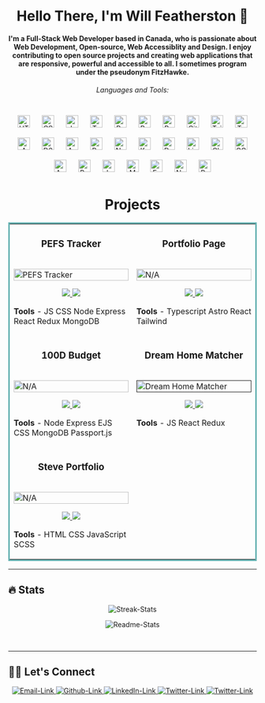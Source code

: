 <h1 align="center">Hello There, I'm Will Featherston 👋</h1>

<h4 align="center">
I'm a Full-Stack Web Developer based in Canada, who is passionate about Web Development, Open-source, Web Accessiblity and Design. I enjoy contributing to open source projects and creating web applications that are responsive, powerful and accessible to all. I sometimes program under the pseudonym FitzHawke.

<h6 align="center">Languages and Tools:</h6>
<div align="center">  
<a href="https://en.wikipedia.org/wiki/HTML5" target="_blank"><img style="margin: 10px" src="https://profilinator.rishav.dev/skills-assets/html5-original-wordmark.svg" alt="HTML5" height="25" /></a>  
<a href="https://www.w3schools.com/css/" target="_blank"><img style="margin: 10px" src="https://profilinator.rishav.dev/skills-assets/css3-original-wordmark.svg" alt="CSS3" height="25" /></a>  
<a href="https://www.javascript.com/" target="_blank"><img style="margin: 10px" src="https://profilinator.rishav.dev/skills-assets/javascript-original.svg" alt="JavaScript" height="25" /></a>  
<a href="https://www.typescriptlang.org/" target="_blank"><img style="margin: 10px" src="https://profilinator.rishav.dev/skills-assets/typescript-original.svg" alt="TypeScript" height="25" /></a>  
<a href="https://reactjs.org/" target="_blank"><img style="margin: 10px" src="https://profilinator.rishav.dev/skills-assets/react-original-wordmark.svg" alt="React" height="25" /></a>  
<a href="https://redux.js.org/" target="_blank"><img style="margin: 10px" src="https://profilinator.rishav.dev/skills-assets/redux-original.svg" alt="Redux" height="25" /></a>  
<a href="https://getbootstrap.com/docs/3.4/javascript/" target="_blank"><img style="margin: 10px" src="https://profilinator.rishav.dev/skills-assets/bootstrap-plain.svg" alt="Bootstrap" height="25" /></a>  
<a href="https://github.com/" target="_blank"><img style="margin: 10px" src="https://profilinator.rishav.dev/skills-assets/git-scm-icon.svg" alt="Git" height="25" /></a>  
<a href="https://www.tailwindcss.com/" target="_blank"><img style="margin: 10px" src="https://profilinator.rishav.dev/skills-assets/tailwindcss.svg" alt="Tailwind CSS" height="25" /></a>  
<a href="https://www.terraform.io/" target="_blank"><img style="margin: 10px" src="https://profilinator.rishav.dev/skills-assets/terraformio-icon.svg" alt="Terraform" height="25" /></a>  
<a href="https://aws.amazon.com/" target="_blank"><img style="margin: 10px" src="https://profilinator.rishav.dev/skills-assets/amazonwebservices-original-wordmark.svg" alt="AWS" height="25" /></a>  
<a href="https://d3js.org/" target="_blank"><img style="margin: 10px" src="https://profilinator.rishav.dev/skills-assets/d3js-original.svg" alt="D3.js" height="25" /></a>  
<a href="https://www.ansible.com/" target="_blank"><img style="margin: 10px" src="https://profilinator.rishav.dev/skills-assets/ansible.png" alt="Ansible" height="25" /></a>  
<a href="https://www.postgresql.org/" target="_blank"><img style="margin: 10px" src="https://profilinator.rishav.dev/skills-assets/postgresql-original-wordmark.svg" alt="PostgreSQL" height="25" /></a>  
<a href="https://www.nginx.com/" target="_blank"><img style="margin: 10px" src="https://profilinator.rishav.dev/skills-assets/nginx-original.svg" alt="Nginx" height="25" /></a>  
<a href="https://kubernetes.io/" target="_blank"><img style="margin: 10px" src="https://profilinator.rishav.dev/skills-assets/kubernetes-icon.svg" alt="Kubernetes" height="25" /></a>  
<a href="https://www.docker.com/" target="_blank"><img style="margin: 10px" src="https://profilinator.rishav.dev/skills-assets/docker-original-wordmark.svg" alt="Docker" height="25" /></a>  
<a href="https://www.linux.org/" target="_blank"><img style="margin: 10px" src="https://profilinator.rishav.dev/skills-assets/linux-original.svg" alt="Linux" height="25" /></a>  
<a href="https://www.chartjs.org/" target="_blank"><img style="margin: 10px" src="https://profilinator.rishav.dev/skills-assets/logo-title.svg" alt="Chart.js" height="25" /></a>  
<a href="https://cloud.google.com/" target="_blank"><img style="margin: 10px" src="https://profilinator.rishav.dev/skills-assets/google_cloud-icon.svg" alt="GCP" height="25" /></a>  
<a href="https://www.astro.build/" target="_blank"><img style="margin: 10px" src="https://profilinator.rishav.dev/skills-assets/astro.svg" alt="Astro" height="25" /></a>  
<a href="https://www.gnu.org/software/bash/" target="_blank"><img style="margin: 10px" src="https://profilinator.rishav.dev/skills-assets/gnu_bash-icon.svg" alt="Bash" height="25" /></a>  
<a href="https://www.jestjs.io/" target="_blank"><img style="margin: 10px" src="https://profilinator.rishav.dev/skills-assets/jest.svg" alt="Jest" height="25" /></a>  
<a href="https://www.mongodb.com/" target="_blank"><img style="margin: 10px" src="https://profilinator.rishav.dev/skills-assets/mongodb-original-wordmark.svg" alt="MongoDB" height="25" /></a>  
<a href="https://expressjs.com/" target="_blank"><img style="margin: 10px" src="https://profilinator.rishav.dev/skills-assets/express-original-wordmark.svg" alt="Express.js" height="25" /></a>  
<a href="https://nodejs.org/" target="_blank"><img style="margin: 10px" src="https://profilinator.rishav.dev/skills-assets/nodejs-original-wordmark.svg" alt="Node.js" height="25" /></a>  
<a href="https://www.python.org/" target="_blank"><img style="margin: 10px" src="https://profilinator.rishav.dev/skills-assets/python-original.svg" alt="Python" height="25" /></a>  
</div>
</p>

</h4>

<h1 align="center">Projects</h1>


<table bordercolor="#66b2b2">
  <tr>
    <td width="50%" valign="top">
      <h3 align="center">PEFS Tracker</h3>
        <br />
      <a target="_blank" href="https://pefs.cyclic.app/">
            <img src="https://user-images.githubusercontent.com/60191328/197449931-1fc473e5-c923-47ed-80fb-318faf751674.png" width="100%"  alt="PEFS Tracker"/>
        </a>
        <br />
        <p align="center">
          
  <a href="https://github.com/FitzHawke/PEFS" target="_blank">
    <img src="https://img.shields.io/static/v1?label=|&message=REPO&color=23555f&style=plastic&logo=github&logo-color=white"/>
  </a>
  <a href="https://pefs.cyclic.app/" target="_blank">
    <img src="https://img.shields.io/static/v1?label=|&message=WEBSITE&color=cdf998&style=plastic&logo=wordpress&logo-color=white"/>
  </a>
      </p>
        <p><strong>Tools</strong> - JS CSS Node Express React Redux MongoDB</p>
    </td>
   <td width="50%" valign="top">
      <h3 align="center">Portfolio Page</h3>
        <br />
      <a target="_blank" href="https://fitzhawke.com">
            <img src="https://user-images.githubusercontent.com/60191328/193087174-a98748c5-6004-4856-a750-14288ecbc874.png" width="100%"  alt="N/A"/>
        </a>
        <br />
        <p align="center">
          
  <a href="https://github.com/FitzHawke/Portfolio" target="_blank">
    <img src="https://img.shields.io/static/v1?label=|&message=REPO&color=23555f&style=plastic&logo=github&logo-color=white"/>
  </a>
  <a href="https://fitzhawke.com" target="_blank">
    <img src="https://img.shields.io/static/v1?label=|&message=WEBSITE&color=cdf998&style=plastic&logo=wordpress&logo-color=white"/>
  </a>
      </p>
        <p><strong>Tools</strong> - Typescript Astro React Tailwind</p>
    </td> 
  </tr>

  
  <tr>
    <td width="50%" valign="top">
      <h3 align="center">100D Budget</h3>
        <br />
      <a target="_blank" href="https://budget-tracker-100devs.herokuapp.com/">
            <img src="https://user-images.githubusercontent.com/60191328/197450385-62b3c93d-5522-4beb-b64d-46ef1f1e56fb.png" width="100%"  alt="N/A"/>
        </a>
        <br />
        <p align="center">
          
  <a href="https://github.com/FitzHawke/budget-mvc-auth-local" target="_blank">
    <img src="https://img.shields.io/static/v1?label=|&message=REPO&color=23555f&style=plastic&logo=github&logo-color=white"/>
  </a>
  <a href="https://budget-tracker-100devs.herokuapp.com/" target="_blank">
    <img src="https://img.shields.io/static/v1?label=|&message=WEBSITE&color=cdf998&style=plastic&logo=wordpress&logo-color=white"/>
  </a>
      </p>
        <p><strong>Tools</strong> - Node Express EJS CSS MongoDB Passport.js</p>
    </td>
   <td width="50%" valign="top">
      <h3 align="center">Dream Home Matcher</h3>
        <br />
      <a target="_blank" href="">
            <img src="https://user-images.githubusercontent.com/60191328/193088570-868f412e-c487-49e7-9229-b4f181b068b5.png" width="100%"  alt="Dream Home Matcher"/>
        </a>
        <br />
        <p align="center">
          
  <a href="https://github.com/FitzHawke/react-redux-picker" target="_blank">
    <img src="https://img.shields.io/static/v1?label=|&message=REPO&color=23555f&style=plastic&logo=github&logo-color=white"/>
  </a>
  <a href="#" target="_blank">
    <img src="https://img.shields.io/static/v1?label=|&message=WEBSITE&color=cdf998&style=plastic&logo=wordpress&logo-color=white"/>
  </a>
      </p>
        <p><strong>Tools</strong> - JS React Redux</p>
    </td> 
  </tr>
  
  <tr>
    <td width="50%" valign="top">
      <h3 align="center">Steve Portfolio</h3>
        <br />
      <a target="_blank" href="https://steves-portfolio.netlify.app/">
            <img src="https://user-images.githubusercontent.com/60191328/197409830-ea2f01fd-61e7-42a3-95f1-797dd4e38d8f.png" width="100%"  alt="N/A"/>
        </a>
        <br />
        <p align="center">
        
  <a href="https://github.com/FitzHawke/StevePortfolio" target="_blank">
    <img src="https://img.shields.io/static/v1?label=|&message=REPO&color=23555f&style=plastic&logo=github&logo-color=white"/>
  </a>
  <a href="https://steves-portfolio.netlify.app/" target="_blank">
    <img src="https://img.shields.io/static/v1?label=|&message=WEBSITE&color=cdf998&style=plastic&logo=wordpress&logo-color=white"/>
  </a>
      </p>
        <p><strong>Tools</strong> - HTML CSS JavaScript SCSS</p>
    </td>
  </tr>
	
</table>

<hr/>

## 🔥 Stats
<p align="center"><picture>
      	<source media="(prefers-color-scheme: dark)" srcset="https://github-readme-streak-stats.herokuapp.com/?user=fitzhawke&theme=vue-dark">
      	<source media="(prefers-color-scheme: light)" srcset="https://github-readme-streak-stats.herokuapp.com/?user=fitzhawke&theme=vue">
	<img alt="Streak-Stats" src="">
</picture></p>
<p align="center"><picture>
      	<source media="(prefers-color-scheme: dark)" srcset="https://github-readme-stats.vercel.app/api/top-langs/?username=fitzhawke&theme=vue-dark&layout=compact">
      	<source media="(prefers-color-scheme: light)" srcset="https://github-readme-stats.vercel.app/api/top-langs/?username=fitzhawke&theme=vue&layout=compact">
	<img alt="Readme-Stats" src="">
</picture></p>

<br>
<hr/>

## 🙋‍♀️ Let's Connect
<p align="center">
	<a href="mailto:will.featherston@gmail.com"><picture>
      		<source media="(prefers-color-scheme: dark)" srcset="https://user-images.githubusercontent.com/60191328/192901797-79b28f48-3d53-4f4f-a97b-e05f54a8e426.svg">
      		<source media="(prefers-color-scheme: light)" srcset="https://user-images.githubusercontent.com/60191328/192901790-94f77598-b29b-46b6-b3bc-9e1e6280455e.svg">
      		<img alt="Email-Link" src="">
    	</picture></a>
	<a href="https://github.com/FitzHawke"><picture>
      		<source media="(prefers-color-scheme: dark)" srcset="https://user-images.githubusercontent.com/60191328/192901798-74324f56-d52c-4397-b411-d082b5390177.svg">
      		<source media="(prefers-color-scheme: light)" srcset="https://user-images.githubusercontent.com/60191328/192901789-6153eb88-d8bf-4a99-81f3-90196cdd336f.svg">
      		<img alt="Github-Link" src="">
    	</picture></a>
	<a href="https://www.linkedin.com/in/will-featherston/"><picture>
      		<source media="(prefers-color-scheme: dark)" srcset="https://user-images.githubusercontent.com/60191328/192901795-491dd20d-8257-454f-b83d-c096214c1424.svg">
      		<source media="(prefers-color-scheme: light)" srcset="https://user-images.githubusercontent.com/60191328/192901787-bab0055f-2e6b-496e-953d-2a50e0f9c9c0.svg">
      		<img alt="LinkedIn-Link" src="">
    	</picture></a>
	<a href="https://twitter.com/FitzHawke"><picture>
      		<source media="(prefers-color-scheme: dark)" srcset="https://user-images.githubusercontent.com/60191328/192901793-9a99bfa1-c5ea-465b-83a6-3fba9de77151.svg">
      		<source media="(prefers-color-scheme: light)" srcset="https://user-images.githubusercontent.com/60191328/192901784-cc087654-1d37-42f8-ab7a-75a3fbdb0b8f.svg">
      		<img alt="Twitter-Link" src="">
    	</picture></a>
	<a href="https://fitzhawke.com"><picture>
      		<source media="(prefers-color-scheme: dark)" srcset="https://user-images.githubusercontent.com/60191328/192901791-1f2db973-0cfb-4bc6-837d-824916c84262.svg">
      		<source media="(prefers-color-scheme: light)" srcset="https://user-images.githubusercontent.com/60191328/192901783-1de4de61-0257-4281-86ed-314511c5711b.svg">
      		<img alt="Twitter-Link" src="">
    	</picture></a>
</p>

